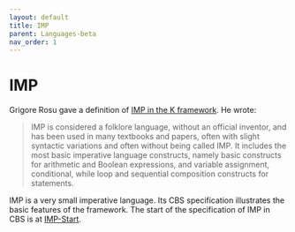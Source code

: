 ```yaml
---
layout: default
title: IMP
parent: Languages-beta
nav_order: 1
---
```


IMP
===

Grigore Rosu gave a definition of [IMP in the K framework]. He wrote:

> IMP is considered a folklore language, without an official inventor,
> and has been used in many textbooks and papers, often with slight
> syntactic variations and often without being called IMP. It includes
> the most basic imperative language constructs, namely basic constructs
> for arithmetic and Boolean expressions, and variable assignment,
> conditional, while loop and sequential composition constructs for statements.

IMP is a very small imperative language. Its CBS specification illustrates the
basic features of the framework. The start of the specification of IMP in CBS
is at [IMP-Start].

[IMP in the K framework]: http://www.kframework.org/language-pdfs/new/imp.pdf

[IMP-Start]: IMP-cbs/IMP/IMP-Start/index.html
